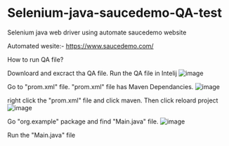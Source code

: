 # Selenium-java-saucedemo-QA-test
Selenium java web driver using automate saucedemo website

Automated wesite:- https://www.saucedemo.com/

How to run QA file?

Downloard and excract tha QA file.
Run the QA file in Intelij 
![image](https://user-images.githubusercontent.com/86911717/206689597-1e7dfaed-de91-4b79-a892-079ef092e5db.png)


Go to "prom.xml" file. "prom.xml" file has Maven Dependancies.
![image](https://user-images.githubusercontent.com/86911717/206692271-0b5d334f-ceba-4b14-ac13-c52074c3da48.png)


right click the "prom.xml" file and click maven.
Then click reloard project
![image](https://user-images.githubusercontent.com/86911717/206692548-60f05620-e1a0-4f4f-bd94-a3259a78115f.png)


Go "org.example" package and find "Main.java" file.
![image](https://user-images.githubusercontent.com/86911717/206693284-5c78952f-fbb8-4d69-a070-e2dca36233e6.png)


Run the "Main.java" file





